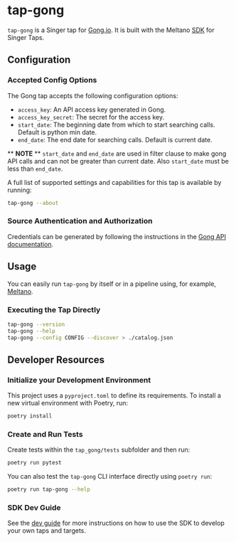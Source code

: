 # tap-gong

`tap-gong` is a Singer tap for [Gong.io](https://gong.io).
It is built with the Meltano [SDK](https://gitlab.com/meltano/sdk) for Singer Taps.

## Configuration

### Accepted Config Options

The Gong tap accepts the following configuration options:

- `access_key`: An API access key generated in Gong.
- `access_key_secret`: The secret for the access key.
- `start_date`: The beginning date from which to start searching calls. Default is python min date.
- `end_date`: The end date for searching calls. Default is current date.

** **NOTE** **
`start_date` and `end_date` are used in filter clause to make gong API calls and can not be greater than current date. Also `start_date` must be less than `end_date`. 

A full list of supported settings and capabilities for this
tap is available by running:

```bash
tap-gong --about
```

### Source Authentication and Authorization

Credentials can be generated by following the instructions in the [Gong API documentation](https://app.gong.io/settings/api/documentation#overview).

## Usage

You can easily run `tap-gong` by itself or in a pipeline using, for example, [Meltano](www.meltano.com).

### Executing the Tap Directly

```bash
tap-gong --version
tap-gong --help
tap-gong --config CONFIG --discover > ./catalog.json
```

## Developer Resources


### Initialize your Development Environment

This project uses a `pyproject.toml` to define its requirements. To install a new
virtual environment with Poetry, run:

```bash
poetry install
```

### Create and Run Tests

Create tests within the `tap_gong/tests` subfolder and
  then run:

```bash
poetry run pytest
```

You can also test the `tap-gong` CLI interface directly using `poetry run`:

```bash
poetry run tap-gong --help
```

### SDK Dev Guide

See the [dev guide](https://sdk.meltano.com/en/latest/dev_guide.html) for more instructions on how to use the SDK to 
develop your own taps and targets.
